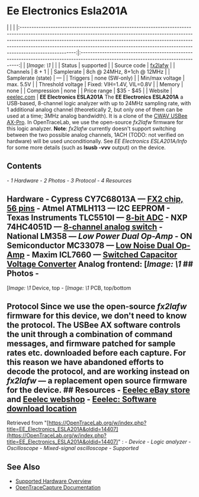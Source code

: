 # Ee Electronics Esla201A
| | | |:-----------------------------------------------------------------------------------------------------------------------------------------------------------------------------------------------------------------------------------------------------------------------------------------------------------------------------------------------:|:----------------------------------------------------------------------------------------------------------------------------------:| | [*Image: \1* | | | Status | supported | | Source code | [fx2lafw](http://github.com/OpenTraceLab/?p=OpenTraceCapture.git;a=tree;f=src/hardware/fx2lafw) | | Channels | 8 + 1 | | Samplerate | 8ch @ 24MHz, 8+1ch @ 12MHz | | Samplerate (state) | — | | Triggers | none (SW-only) | | Min/max voltage | max. 5.5V | | Threshold voltage | Fixed: VIH=1.4V, VIL=0.8V | | Memory | none | | Compression | none | | Price range | \$35 - \$45 | | Website | [eeelec.com](https://web.archive.org/web/20110213013236/http://eeelec.com/xla/) | **EE Electronics ESLA201A** The **EE Electronics ESLA201A** a USB-based, 8-channel logic analyzer with up to 24MHz sampling rate, with 1 additional analog channel (theoretically 2, but only one of them can be used at a time; 3MHz analog bandwidth). It is a clone of the [CWAV USBee AX-Pro](https://OpenTraceLab.org/w/index.php?title=CWAV_USBee_AX-Pro&action=edit&redlink=1 "CWAV USBee AX-Pro \(page does not exist\)"). In OpenTraceLab, we use the open-source *fx2lafw* firmware for this logic analyzer. **Note**: *fx2lafw* currently doesn't support switching between the two possible analog channels, 1ACH (TODO: not verified on hardware) will be used unconditionally. See *EE Electronics ESLA201A/Info* for some more details (such as **lsusb -vvv** output) on the device.
## Contents
\- *1 Hardware* \- *2 Photos* \- *3 Protocol* \- *4 Resources*
## Hardware \- Cypress CY7C68013A — [FX2 chip, 56 pins](http://www.cypress.com/?rID=38801) \- Atmel ATMLH113 — I2C EEPROM \- Texas Instruments TLC5510I — [8-bit ADC](http://www.ti.com/product/tlc5510) \- NXP 74HC4051D — [8-channel analog switch](http://www.nxp.com/documents/data_sheet/74HC_HCT4051.pdf) \- National LM358 — *Low Power Dual Op-Amp* \- ON Semiconductor MC33078 — [Low Noise Dual Op-Amp](http://www.onsemi.com/PowerSolutions/product.do?id=MC33078) \- Maxim ICL7660 — [Switched Capacitor Voltage Converter](http://datasheets.maxim-ic.com/en/ds/ICL7660-MAX1044.pdf) **Analog frontend:** [*Image: \1* ## Photos \-
[*Image: \1*
Device, top
\-
[*Image: \1*
PCB, top/bottom
## Protocol Since we use the open-source *fx2lafw* firmware for this device, we don't need to know the protocol. The USBee AX software controls the unit through a combination of command messages, and firmware patched for sample rates etc. downloaded before each capture. For this reason we have abandoned efforts to decode the protocol, and are working instead on *fx2lafw* — a replacement open source firmware for the device. ## Resources \- [Eeelec eBay store](http://stores.ebay.com/eeelec) and [Eeelec webshop](http://store.eeelec.com/) \- [Eeelec: Software download location](https://web.archive.org/web/20110213013236/http://eeelec.com/xla/)
Retrieved from "[https://OpenTraceLab.org/w/index.php?title=EE_Electronics_ESLA201A&oldid=14407](https://OpenTraceLab.org/w/index.php?title=EE_Electronics_ESLA201A&oldid=14407)"
: \- *Device* \- *Logic analyzer* \- *Oscilloscope* \- *Mixed-signal oscilloscope* \- *Supported*
## See Also
- [Supported Hardware Overview](../supported-hardware.md)
- [OpenTraceCapture Documentation](../../opentracecapture/overview.md)
